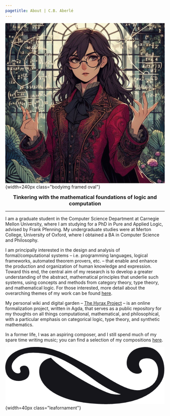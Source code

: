 ```yaml
---
pagetitle: About | C.B. Aberlé
---
```


![](img/profile-picture4.jpg){width=240px class="bodyimg framed oval"}

<div class="narrow">

<h3 style="text-align:center; margin-top:0.65em; margin-bottom:0.65em">Tinkering with the mathematical foundations of logic and computation</h3>

---

<span class="dropcap">I</span> am a graduate student in the Computer Science Department at Carnegie Mellon University, where I am studying for a PhD in Pure and Applied Logic, advised by Frank Pfenning. My undergraduate studies were at Merton College, University of Oxford, where I obtained a BA in Computer Science and Philosophy.

I am principally interested in the design and analysis of formal/computational systems – i.e. programming languages, logical frameworks, automated theorem provers, etc. – that enable and enhance the production and organization of human knowledge and expression. Toward this end, the central aim of my research is to develop a greater understanding of the abstract, mathematical principles that underlie such systems, using concepts and methods from category theory, type theory, and mathematical logic. For those interested, more detail about the overarching themes of my work can be found [here](https://hyrax.cbaberle.com/library/philosophy/research-manifesto.html).

My personal wiki and digital garden – [The Hyrax Project](https://hyrax.cbaberle.com) – is an online formalization project, written in Agda, that serves as a public repository for my thoughts on all things computational, mathematical, and philosophical, with a particular emphasis on categorical logic, type theory, and synthetic mathematics.

In a former life, I was an aspiring composer, and I still spend much of my spare time writing music; you can find a selection of my compositions [here](music.html).

![](img/leaf-ornament.png){width=40px class="leafornament"}

</div>